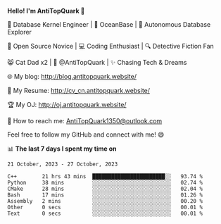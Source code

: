 
**Hello! I'm AntiTopQuark 👋**

🔧 Database Kernel Engineer | 🌊 OceanBase | 🤖 Autonomous Database Explorer

🌱 Open Source Novice | 💻 Coding Enthusiast | 🔍 Detective Fiction Fan

😸 Cat Dad x2 | 🎉 @AntiTopQuark | ✨ Chasing Tech & Dreams

🌐 My blog: http://blog.antitopquark.website/

📄 My Resume: http://cv_cn.antitopquark.website/

🏆 My OJ: http://oj.antitopquark.website/

📧 How to reach me: AntiTopQuark1350@outlook.com

Feel free to follow my GitHub and connect with me! 😄

📊 **The last 7 days I spent my time on** 

<!--START_SECTION:waka-->
```text
21 October, 2023 - 27 October, 2023

C++        21 hrs 43 mins  ███████████████████████░░   93.74 % 
Python     38 mins         ░░░░░░░░░░░░░░░░░░░░░░░░░   02.74 % 
CMake      28 mins         ░░░░░░░░░░░░░░░░░░░░░░░░░   02.04 % 
Bash       17 mins         ░░░░░░░░░░░░░░░░░░░░░░░░░   01.26 % 
Assembly   2 mins          ░░░░░░░░░░░░░░░░░░░░░░░░░   00.20 % 
Other      0 secs          ░░░░░░░░░░░░░░░░░░░░░░░░░   00.01 % 
Text       0 secs          ░░░░░░░░░░░░░░░░░░░░░░░░░   00.01 %
```
<!--END_SECTION:waka-->


